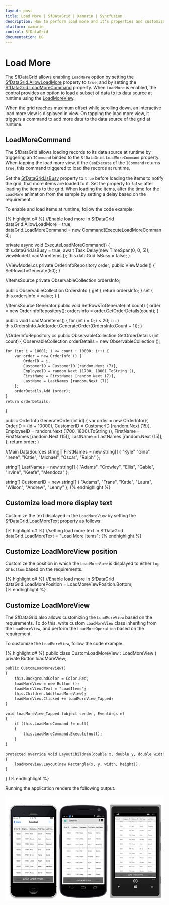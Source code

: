 ```yaml
---
layout: post
title: Load More | SfDataGrid | Xamarin | Syncfusion
description: How to perform load more and it's properties and customizations in a SfDataGrid.
platform: xamarin
control: SfDataGrid
documentation: UG
---
```

# Load More

The SfDataGrid allows enabling `LoadMore` option by setting the [SfDataGrid.AllowLoadMore](http://help.syncfusion.com/cr/cref_files/xamarin/sfdatagrid/Syncfusion.SfDataGrid.XForms~Syncfusion.SfDataGrid.XForms.SfDataGrid~AllowLoadMore.html) property to `true`, and by setting the [SfDataGrid.LoadMoreCommand](http://help.syncfusion.com/cr/cref_files/xamarin/sfdatagrid/Syncfusion.SfDataGrid.XForms~Syncfusion.SfDataGrid.XForms.SfDataGrid~LoadMoreCommand.html) property. When `LoadMore` is enabled, the control provides an option to load a subset of data to its data source at runtime using the [LoadMoreView](http://help.syncfusion.com/cr/cref_files/xamarin/sfdatagrid/Syncfusion.SfDataGrid.XForms~Syncfusion.SfDataGrid.XForms.LoadMoreView.html). 

When the grid reaches maximum offset while scrolling down, an interactive load more view is displayed in view. On tapping the load more view, it triggers a command to add more data to the data source of the grid at runtime.

## LoadMoreCommand

The SfDataGrid allows loading records to its data source at runtime by triggering an `ICommand` binded to the `SfDataGrid.LoadMoreCommand` property. When tapping the load more view, if the `CanExecute` of the `ICommand` returns `true`, this command triggered to load the records at runtime.
 
Set the [SfDataGrid.IsBusy](http://help.syncfusion.com/cr/cref_files/xamarin/sfdatagrid/Syncfusion.SfDataGrid.XForms~Syncfusion.SfDataGrid.XForms.SfDataGrid~IsBusy.html) property to `true` before loading the items to notify the grid, that more items are loaded to it. Set the property to `false` after loading the items to the grid. When loading the items, alter the time for the `LoadMore` animation from the sample by setting a delay based on the requirement.

To enable and load items at runtime, follow the code example:

{% highlight c# %}
//Enable load more in SfDataGrid
dataGrid.AllowLoadMore = true;
dataGrid.LoadMoreCommand = new Command(ExecuteLoadMoreCommand);
 
private async void ExecuteLoadMoreCommand()
{
    this.dataGrid.IsBusy = true;
    await Task.Delay(new TimeSpan(0, 0, 5));
    viewModel.LoadMoreItems ();
    this.dataGrid.IsBusy = false;
} 

//ViewModel.cs
private OrderInfoRepository order;
public ViewModel()
{
    SetRowsToGenerate(50);
}

//ItemsSource
private ObservableCollection<OrderInfo> ordersInfo;

public ObservableCollection<OrderInfo> OrdersInfo
{
    get { return ordersInfo; }
    set { this.ordersInfo = value; }
}

//ItemsSource Generator
public void SetRowsToGenerate(int count)
{
    order = new OrderInfoRepository();
    ordersInfo = order.GetOrderDetails(count);
}

public void LoadMoreItems()
{
    for (int i = 0; i < 20; i++)
        this.OrdersInfo.Add(order.GenerateOrder(OrdersInfo.Count + 1));
}

//OrderInfoRepository.cs
public ObservableCollection<OrderInfo> GetOrderDetails (int count)
{
    ObservableCollection<OrderInfo> orderDetails = new ObservableCollection<OrderInfo> ();

    for (int i = 10001; i <= count + 10000; i++) {
        var order = new OrderInfo () {
            OrderID = i,
            CustomerID = CustomerID [random.Next (7)],
            EmployeeID = random.Next (1700, 1800).ToString (),
            FirstName = FirstNames [random.Next (7)],
            LastName = LastNames [random.Next (7)]
        };
        orderDetails.Add (order);
    }
    return orderDetails;
} 

public OrderInfo GenerateOrder(int id)
{
    var order = new OrderInfo(){
        OrderID = (id + 10000),
        CustomerID = CustomerID [random.Next (15)],
        EmployeeID = random.Next (1700, 1800).ToString (),
        FirstName = FirstNames [random.Next (15)],
        LastName = LastNames [random.Next (15)],
    };
    return order;
}

//Main DataSources
string[] FirstNames = new string[] {
    "Kyle"
    "Gina",
    "Irene",
    "Katie",
    "Michael",
    "Oscar",
    "Ralph"
};

string[] LastNames = new string[] {
    "Adams",
    "Crowley",
    "Ellis",
    "Gable",
    "Irvine",
    "Keefe",
    "Mendoza"
};

string[] CustomerID = new string[] {
    "Adams",
    "Frans",
    "Katie",
    "Laura",
    "Wilson",
    "Andrew",
    "Lenny"
};
{% endhighlight %}

## Customize load more display text

Customize the text displayed in the `LoadMoreView` by setting the [SfDataGrid.LoadMoreText](http://help.syncfusion.com/cr/cref_files/xamarin/sfdatagrid/Syncfusion.SfDataGrid.XForms~Syncfusion.SfDataGrid.XForms.SfDataGrid~LoadMoreText.html) property as follows:

{% highlight c# %}
//setting load more text in SfDataGrid
dataGrid.LoadMoreText = "Load More Items"; 
{% endhighlight %}

## Customize LoadMoreView position

Customize the position in which the `LoadMoreView` is displayed to either `top` or `bottom` based on the requirements.
 
{% highlight c# %}
//Enable load more in SfDataGrid
dataGrid.LoadMorePosition = LoadMoreViewPosition.Bottom;  
{% endhighlight %}

## Customize LoadMoreView

The SfDataGrid also allows customizing the `LoadMoreView` based on the requirements. To do this, write custom `LoadMoreView` class inheriting from the `LoadMoreView`, and perform the `LoadMoreOperation` based on the requirement.

To customize the `LoadMoreView`, follow the code example:
 
{% highlight c# %}
public class CustomLoadMoreView : LoadMoreView
{
    private Button loadMoreView;

    public CustomLoadMoreView()
    {
        this.BackgroundColor = Color.Red;
        loadMoreView = new Button ();
        loadMoreView.Text = "LoadItems";
        this.Children.Add(loadMoreView);
        loadMoreView.Clicked += loadMoreView_Tapped;
    }

    void loadMoreView_Tapped (object sender, EventArgs e)
    {
        if (this.LoadMoreCommand != null)
        {
            this.LoadMoreCommand.Execute(null);
        }
    }

    protected override void LayoutChildren(double x, double y, double width, double height)
    {
        loadMoreView.Layout(new Rectangle(x, y, width, height));
    }
}
{% endhighlight %}

Running the application renders the following output.

![](SfDataGrid_images/LoadMore.png)